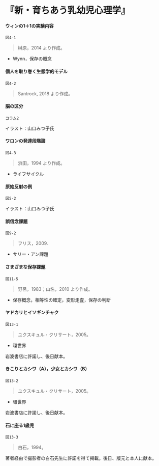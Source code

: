 # 『新・育ちあう乳幼児心理学』

#### ウィンの1＋1の実験内容
`図4-1`
> 榊原，2014 より作成。
+ Wynn，保存の概念

#### 個人を取り巻く生態学的モデル
`図4-2`
> Santrock, 2018 より作成。

#### 脳の区分
`コラム2`
> 

イラスト：山口みつ子氏

#### ワロンの発達段階論
`図4-3`
> 浜田，1994 より作成。
+ ライフサイクル

#### 原始反射の例
`図5-2`
> 

イラスト：山口みつ子氏

#### 誤信念課題
`図9-2`
> フリス，2009.
+ サリー・アン課題

#### さまざまな保存課題
`図11-5`
> 野呂，1983；山名，2010 より作成。
+ 保存概念，相等性の確定，変形走査，保存の判断

#### ヤドカリとイソギンチャク
`図13-1`
> ユクスキュル・クリサート，2005。
+ 環世界

岩波書店に許諾し、後日献本。

#### きこりとカシワ（A），少女とカシワ（B）
`図13-2`
> ユクスキュル・クリサート，2005。
+ 環世界

岩波書店に許諾し、後日献本。

#### 石に座る1歳児
`図13-3`
> 白石，1994。

著者経由で撮影者の白石先生に許諾を得て掲載。後日、版元と本人に献本。